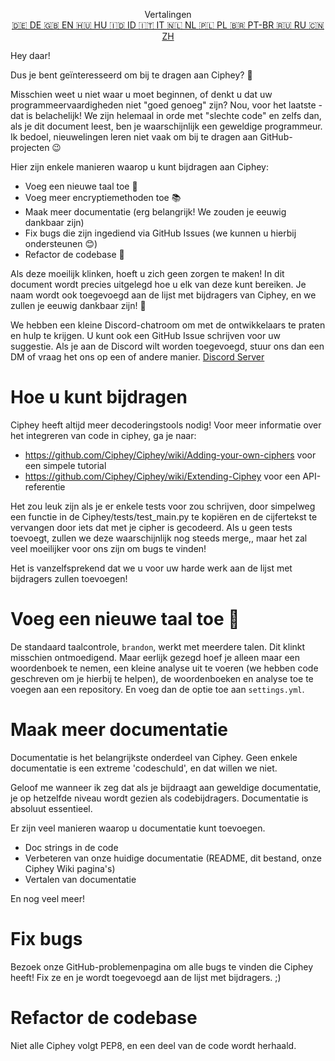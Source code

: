 <p align="center">
Vertalingen <br>
<a href=https://github.com/Ciphey/Ciphey/tree/master/translations/de/CONTRIBUTING.md>🇩🇪 DE   </a>
<a href=https://github.com/Ciphey/Ciphey/tree/master/CONTRIBUTING.md>🇬🇧 EN   </a>
<a href=https://github.com/Ciphey/Ciphey/tree/master/translations/hu/CONTRIBUTING.md>🇭🇺 HU   </a>
<a href=https://github.com/Ciphey/Ciphey/tree/master/translations/id/CONTRIBUTING.md>🇮🇩 ID   </a>
<a href=https://github.com/Ciphey/Ciphey/tree/master/translations/it/CONTRIBUTING.md>🇮🇹 IT   </a>
<a href=https://github.com/Ciphey/Ciphey/tree/master/translations/nl/CONTRIBUTING.md>🇳🇱 NL   </a>
<a href=https://github.com/Ciphey/Ciphey/tree/master/translations/pl/CONTRIBUTING.md>🇵🇱 PL   </a>
<a href=https://github.com/Ciphey/Ciphey/tree/master/translations/pt-br/CONTRIBUTING.md>🇧🇷 PT-BR   </a>
<a href=https://github.com/Ciphey/Ciphey/tree/master/translations/ru/CONTRIBUTING.md>🇷🇺 RU   </a>
<a href=https://github.com/Ciphey/Ciphey/tree/master/translations/zh/CONTRIBUTING.md>🇨🇳 ZH   </a>
</p>

Hey daar!

Dus je bent geïnteresseerd om bij te dragen aan Ciphey? 🤔

Misschien weet u niet waar u moet beginnen, of denkt u dat uw programmeervaardigheden niet "goed genoeg" zijn? Nou, voor het laatste - dat is belachelijk! We zijn helemaal in orde met "slechte code" en zelfs dan, als je dit document leest, ben je waarschijnlijk een geweldige programmeur. Ik bedoel, nieuwelingen leren niet vaak om bij te dragen aan GitHub-projecten 😉

Hier zijn enkele manieren waarop u kunt bijdragen aan Ciphey:

- Voeg een nieuwe taal toe 🧏
- Voeg meer encryptiemethoden toe 📚
- Maak meer documentatie (erg belangrijk! We zouden je eeuwig dankbaar zijn)
- Fix bugs die zijn ingediend via GitHub Issues (we kunnen u hierbij ondersteunen 😊)
- Refactor de codebase 🥺

Als deze moeilijk klinken, hoeft u zich geen zorgen te maken! In dit document wordt precies uitgelegd hoe u elk van deze kunt bereiken. Je naam wordt ook toegevoegd aan de lijst met bijdragers van Ciphey, en we zullen je eeuwig dankbaar zijn! 🙏

We hebben een kleine Discord-chatroom om met de ontwikkelaars te praten en hulp te krijgen. U kunt ook een GitHub Issue schrijven voor uw suggestie. Als je aan de Discord wilt worden toegevoegd, stuur ons dan een DM of vraag het ons op een of andere manier.
[Discord Server](https://discord.gg/KfyRUWw)

# Hoe u kunt bijdragen

Ciphey heeft altijd meer decoderingstools nodig! Voor meer informatie over het integreren van code in ciphey, ga je naar:

- <https://github.com/Ciphey/Ciphey/wiki/Adding-your-own-ciphers> voor een simpele tutorial
- <https://github.com/Ciphey/Ciphey/wiki/Extending-Ciphey> voor een API-referentie

Het zou leuk zijn als je er enkele tests voor zou schrijven, door simpelweg een functie in de Ciphey/tests/test_main.py te kopiëren en de cijfertekst te vervangen door iets dat met je cipher is gecodeerd. Als u geen tests toevoegt, zullen we deze waarschijnlijk nog steeds merge,, maar het zal veel moeilijker voor ons zijn om bugs te vinden!

Het is vanzelfsprekend dat we u voor uw harde werk aan de lijst met bijdragers zullen toevoegen!

# Voeg een nieuwe taal toe 🧏

De standaard taalcontrole, `brandon`, werkt met meerdere talen. Dit klinkt misschien ontmoedigend.
Maar eerlijk gezegd hoef je alleen maar een woordenboek te nemen, een kleine analyse uit te voeren (we hebben code geschreven om je hierbij te helpen), de woordenboeken en analyse toe te voegen aan een repository. En voeg dan de optie toe aan `settings.yml`.

# Maak meer documentatie

Documentatie is het belangrijkste onderdeel van Ciphey. Geen enkele documentatie is een extreme 'codeschuld', en dat willen we niet.

Geloof me wanneer ik zeg dat als je bijdraagt aan geweldige documentatie, je op hetzelfde niveau wordt gezien als codebijdragers. Documentatie is absoluut essentieel.

Er zijn veel manieren waarop u documentatie kunt toevoegen.

- Doc strings in de code
- Verbeteren van onze huidige documentatie (README, dit bestand, onze Ciphey Wiki pagina's)
- Vertalen van documentatie

En nog veel meer!

# Fix bugs

Bezoek onze GitHub-problemenpagina om alle bugs te vinden die Ciphey heeft! Fix ze en je wordt toegevoegd aan de lijst met bijdragers. ;)

# Refactor de codebase

Niet alle Ciphey volgt PEP8, en een deel van de code wordt herhaald.
